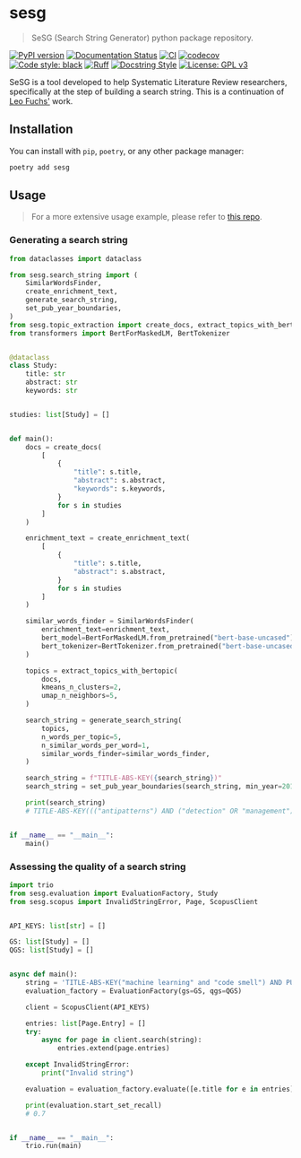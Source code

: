 # sesg

> SeSG (Search String Generator) python package repository.

[![PyPI version](https://badge.fury.io/py/sesg.svg)](https://badge.fury.io/py/sesg)
[![Documentation Status](https://readthedocs.org/projects/sesg/badge/?version=latest)](https://sesg.readthedocs.io/en/latest/?badge=latest)
[![CI](https://github.com/demetrius-mp/sesg/actions/workflows/pipeline.yaml/badge.svg)](https://github.com/demetrius-mp/sesg/actions/workflows/pipeline.yaml)
[![codecov](https://codecov.io/github/demetrius-mp/sesg/branch/main/graph/badge.svg?token=Y6DXNMDGU1)](https://codecov.io/github/demetrius-mp/sesg)
[![Code style: black](https://img.shields.io/badge/code%20style-black-000000.svg)](https://github.com/psf/black)
[![Ruff](https://img.shields.io/endpoint?url=https://raw.githubusercontent.com/charliermarsh/ruff/main/assets/badge/v0.json)](https://github.com/charliermarsh/ruff)
[![Docstring Style](https://img.shields.io/badge/%20style-google-3666d6.svg)](https://google.github.io/styleguide/pyguide.html#s3.8-comments-and-docstrings)
[![License: GPL v3](https://img.shields.io/badge/License-GPLv3-blue.svg)](https://www.gnu.org/licenses/gpl-3.0)

SeSG is a tool developed to help Systematic Literature Review researchers, specifically at the step of building a search string. This is a continuation of [Leo Fuchs'](https://github.com/LeoFuchs/SeSG) work.

## Installation

You can install with `pip`, `poetry`, or any other package manager:

```bash
poetry add sesg
```

## Usage

> For a more extensive usage example, please refer to [this repo](https://github.com/demetrius-mp/sesg-cli).

### Generating a search string

```python
from dataclasses import dataclass

from sesg.search_string import (
    SimilarWordsFinder,
    create_enrichment_text,
    generate_search_string,
    set_pub_year_boundaries,
)
from sesg.topic_extraction import create_docs, extract_topics_with_bertopic
from transformers import BertForMaskedLM, BertTokenizer


@dataclass
class Study:
    title: str
    abstract: str
    keywords: str


studies: list[Study] = []


def main():
    docs = create_docs(
        [
            {
                "title": s.title,
                "abstract": s.abstract,
                "keywords": s.keywords,
            }
            for s in studies
        ]
    )

    enrichment_text = create_enrichment_text(
        [
            {
                "title": s.title,
                "abstract": s.abstract,
            }
            for s in studies
        ]
    )

    similar_words_finder = SimilarWordsFinder(
        enrichment_text=enrichment_text,
        bert_model=BertForMaskedLM.from_pretrained("bert-base-uncased"),
        bert_tokenizer=BertTokenizer.from_pretrained("bert-base-uncased"),
    )

    topics = extract_topics_with_bertopic(
        docs,
        kmeans_n_clusters=2,
        umap_n_neighbors=5,
    )

    search_string = generate_search_string(
        topics,
        n_words_per_topic=5,
        n_similar_words_per_word=1,
        similar_words_finder=similar_words_finder,
    )

    search_string = f"TITLE-ABS-KEY({search_string})"
    search_string = set_pub_year_boundaries(search_string, min_year=2010, max_year=2020)

    print(search_string)
    # TITLE-ABS-KEY((("antipatterns") AND ("detection" OR "management") AND ("bdtex") AND ("approach" OR "algorithm") AND ("smurf")) OR (("code" OR "pattern") AND ("detection" OR "management") AND ("design" OR "software") AND ("software" OR "computer") AND ("learning" OR "translation"))) AND PUBYEAR > 1999 AND PUBYEAR < 2018  # noqa: E501


if __name__ == "__main__":
    main()

```

### Assessing the quality of a search string

```python
import trio
from sesg.evaluation import EvaluationFactory, Study
from sesg.scopus import InvalidStringError, Page, ScopusClient


API_KEYS: list[str] = []

GS: list[Study] = []
QGS: list[Study] = []


async def main():
    string = 'TITLE-ABS-KEY("machine learning" and "code smell") AND PUBYEAR > 2010 AND PUBYEAR < 2020'  # noqa: E501
    evaluation_factory = EvaluationFactory(gs=GS, qgs=QGS)

    client = ScopusClient(API_KEYS)

    entries: list[Page.Entry] = []
    try:
        async for page in client.search(string):
            entries.extend(page.entries)

    except InvalidStringError:
        print("Invalid string")

    evaluation = evaluation_factory.evaluate([e.title for e in entries])

    print(evaluation.start_set_recall)
    # 0.7


if __name__ == "__main__":
    trio.run(main)
```